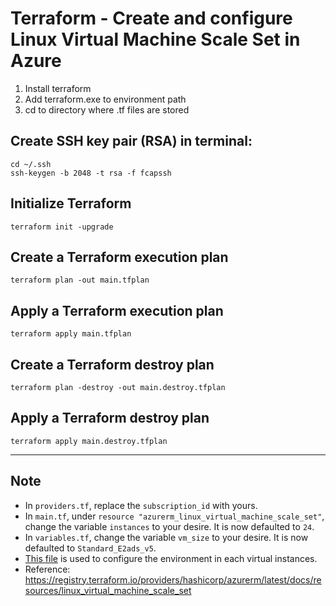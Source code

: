 # Terraform - Create and configure Linux Virtual Machine Scale Set in Azure

1. Install terraform
2. Add terraform.exe to environment path
3. cd to directory where .tf files are stored

## Create SSH key pair (RSA) in terminal:

```
cd ~/.ssh
ssh-keygen -b 2048 -t rsa -f fcapssh
```

## Initialize Terraform
```
terraform init -upgrade 
```
## Create a Terraform execution plan
```
terraform plan -out main.tfplan 
```
## Apply a Terraform execution plan
```
terraform apply main.tfplan
```
## Create a Terraform destroy plan
```
terraform plan -destroy -out main.destroy.tfplan
```
## Apply a Terraform destroy plan
```
terraform apply main.destroy.tfplan
```
---

## Note
- In `providers.tf`, replace the `subscription_id` with yours.
- In `main.tf`, under `resource "azurerm_linux_virtual_machine_scale_set"`, change the variable `instances` to your desire. It is now defaulted to `24`. 
- In `variables.tf`, change the variable `vm_size` to your desire. It is now defaulted to `Standard_E2ads_v5`.
- [This file](./vmss_config.sh) is used to configure the environment in each virtual instances. 
- Reference: https://registry.terraform.io/providers/hashicorp/azurerm/latest/docs/resources/linux_virtual_machine_scale_set
